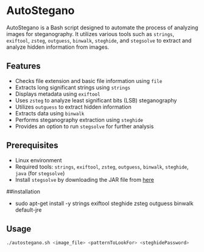 # AutoStegano

AutoStegano is a Bash script designed to automate the process of analyzing images for steganography. It utilizes various tools such as `strings`, `exiftool`, `zsteg`, `outguess`, `binwalk`, `steghide`, and `stegsolve` to extract and analyze hidden information from images.

## Features

- Checks file extension and basic file information using `file`
- Extracts long significant strings using `strings`
- Displays metadata using `exiftool`
- Uses `zsteg` to analyze least significant bits (LSB) steganography
- Utilizes `outguess` to extract hidden information
- Extracts data using `binwalk`
- Performs steganography extraction using `steghide`
- Provides an option to run `stegsolve` for further analysis

## Prerequisites

- Linux environment
- Required tools: `strings`, `exiftool`, `zsteg`, `outguess`, `binwalk`, `steghide`, `java` (for `stegsolve`)
- Install `stegsolve` by downloading the JAR file from [here](http://www.caesum.com/handbook/Stegsolve.jar)

##installation
- sudo apt-get install -y strings exiftool steghide zsteg outguess binwalk default-jre

## Usage

```bash
./autostegano.sh <image_file> <patternToLookFor> <steghidePassword>
